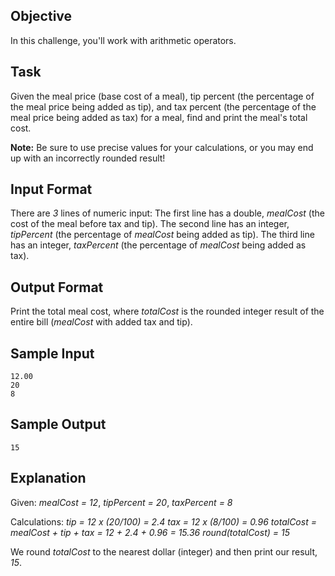 ## Objective
In this challenge, you'll work with arithmetic operators.

## Task
Given the meal price (base cost of a meal), tip percent (the percentage of the meal price being added as tip), and tax percent (the percentage of the meal price being added as tax) for a meal, find and print the meal's total cost.

**Note:** Be sure to use precise values for your calculations, or you may end up with an incorrectly rounded result!

## Input Format
There are *3* lines of numeric input:
The first line has a double, *mealCost* (the cost of the meal before tax and tip).
The second line has an integer, *tipPercent* (the percentage of *mealCost* being added as tip).
The third line has an integer, *taxPercent* (the percentage of *mealCost* being added as tax).

## Output Format
Print the total meal cost, where *totalCost* is the rounded integer result of the entire bill (*mealCost* with added tax and tip).

## Sample Input

```
12.00
20
8
```

## Sample Output

`15`

## Explanation
Given:
*mealCost = 12*, *tipPercent = 20*, *taxPercent = 8*

Calculations:
*tip = 12 x (20/100) = 2.4*
*tax = 12 x (8/100) = 0.96*
*totalCost = mealCost + tip + tax = 12 + 2.4 + 0.96 = 15.36*
*round(totalCost) = 15*

We round *totalCost* to the nearest dollar (integer) and then print our result, *15*.